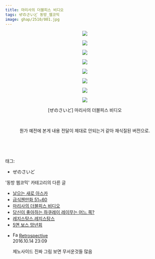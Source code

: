 ```yaml
---
title: 마리사의 더블피스 비디오
tags: ぜのさいど 동방_웹코믹
image: ghap/2510/001.jpg
---
```

<div class="article">
<p style="text-align: center; clear: none; float: none;"></p>
<p style="text-align: center; clear: none; float: none;"></p>
<p style="text-align: center; clear: none; float: none;"></p>
<p style="text-align: center; clear: none; float: none;"></p>
<p style="text-align: center; clear: none; float: none;"></p>
<p style="text-align: center; clear: none; float: none;"></p>
<p style="text-align: center; clear: none; float: none;"></p>
<p style="text-align: center; clear: none; float: none;"></p>
<p style="text-align: center; clear: none; float: none;"><img src="{{ site.nasurl }}/ghap/2510/001.jpg"/></p>
<p style="text-align: center; clear: none; float: none;"><img src="{{ site.nasurl }}/ghap/2510/002.jpg"/></p>
<p style="text-align: center; clear: none; float: none;"><img src="{{ site.nasurl }}/ghap/2510/003.jpg"/></p>
<p style="text-align: center; clear: none; float: none;"><img src="{{ site.nasurl }}/ghap/2510/004.jpg"/></p>
<p style="text-align: center; clear: none; float: none;"><img src="{{ site.nasurl }}/ghap/2510/005.jpg"/></p>
<p style="text-align: center; clear: none; float: none;"><img src="{{ site.nasurl }}/ghap/2510/006.jpg"/></p>
<p style="text-align: center; clear: none; float: none;"><img src="{{ site.nasurl }}/ghap/2510/007.jpg"/></p>
<p style="text-align: center; clear: none; float: none;"><img src="{{ site.nasurl }}/ghap/2510/008.jpg"/></p>
<p style="text-align: center; clear: none; float: none;">[ぜのさいど] 마리사의 더블피스 비디오</p>
<p style="text-align: center; clear: none; float: none;"><br/></p>
<p style="text-align: center; clear: none; float: none;">뭔가 예전에 본게 내용 전달이 제대로 안되는거 같아 재식질된 버전으로.</p>
<p style="text-align: center; clear: none; float: none;"><br/></p>
<p><br/></p>
</div><div class="tagTrail">
<p>태그: </p>
<ul>
<li>ぜのさいど</li>
</ul>
</div><div class="another">
<p>'동방 웹코믹' 카테고리의 다른 글</p>
<ul>
<li><a href="/2016-10-09-ghap_2519">날으는 새로 아스카</a></li>
<li><a href="/2016-10-09-ghap_2514">급식첸만화 51~60</a></li>
<li><a href="/2016-10-09-ghap_2510">마리사의 더블피스 비디오</a></li>
<li><a href="/2016-10-08-ghap_2502">당신이 좋아하는 하쿠레이 레이무는 어느 쪽?</a></li>
<li><a href="/2016-10-08-ghap_2499">레지스탕스.레지스탕스</a></li>
<li><a href="/2016-10-07-ghap_2493">5면 보스 망년회</a></li>
</ul>
</div><div class="cb_module cb_fluid">
<div class="cb_wrt cb_profile">
<div class="comment">
<ul>
<li class="cb_thumb_off" id="comment14828477">
<div class="cb_comment_area">
<div class="cb_info_area">
<div class="cb_section">
<span class="cb_nick_name"><img alt="Favicon of http://retropective53.tistory.com" height="16" onerror="this.onerror=null;this.parentNode.removeChild(this)" src="http://retropective53.tistory.com/favicon.ico" width="16"/> <a href="http://retropective53.tistory.com" onclick="return openLinkInNewWindow(this)">Retrospective</a></span>
</div>
<div class="cb_section">
<span class="cb_date">2016.10.14 23:09 </span>
</div>
</div>
<div class="cb_dsc_comment">
<p class="cb_dsc">
											제노사이드 진짜 그림 보면 무서운것들 많음
										</p>
</div>
</div></li>
</ul>
</div>
</div><!-- commentList close -->
</div>